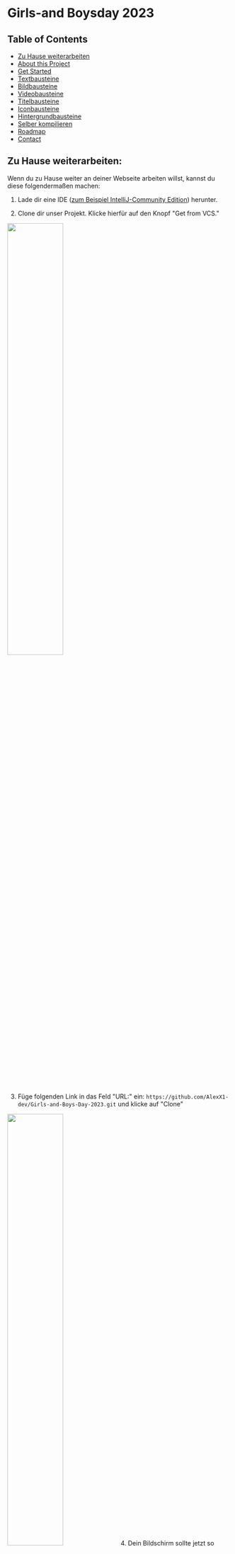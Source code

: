 # Girls-and Boysday 2023

## Table of Contents

- [Zu Hause weiterarbeiten](https://github.com/AlexX1-dev/Girls-and-Boys-Day-2023#zu-hause-weiterarbeiten)
- [About this Project](https://github.com/AlexX1-dev/Girls-and-Boys-Day-2023#about-this-project)
- [Get Started](https://github.com/AlexX1-dev/Girls-and-Boys-Day-2023#get-started)
- [Textbausteine](https://github.com/AlexX1-dev/Girls-and-Boys-Day-2023#textbausteine)
- [Bildbausteine](https://github.com/AlexX1-dev/Girls-and-Boys-Day-2023#bildbausteine)
- [Videobausteine](https://github.com/AlexX1-dev/Girls-and-Boys-Day-2023#videobausteine)
- [Titelbausteine](https://github.com/AlexX1-dev/Girls-and-Boys-Day-2023#titelbausteine)
- [Iconbausteine](https://github.com/AlexX1-dev/Girls-and-Boys-Day-2023#iconbausteine)
- [Hintergrundbausteine](https://github.com/AlexX1-dev/Girls-and-Boys-Day-2023#hintergrundbausteine)
- [Selber kompilieren](https://github.com/AlexX1-dev/Girls-and-Boys-Day-2023#selber-kompilieren)
- [Roadmap](https://github.com/AlexX1-dev/Girls-and-Boys-Day-2023#roadmap)
- [Contact](https://github.com/AlexX1-dev/Girls-and-Boys-Day-2023#contact)

## Zu Hause weiterarbeiten:

Wenn du zu Hause weiter an deiner Webseite arbeiten willst, kannst du diese folgendermaßen machen:

1. Lade dir eine
   IDE ([zum Beispiel IntelliJ-Community Edition](https://www.jetbrains.com/de-de/idea/download/#section=windows))
   herunter.

2. Clone dir unser Projekt. Klicke hierfür auf den Knopf "Get from VCS."
<img src="README_images/GetStarted/1.png" width="50%" height="50%" >

3. Füge folgenden Link in das Feld "URL:" ein: ``https://github.com/AlexX1-dev/Girls-and-Boys-Day-2023.git`` und klicke
   auf "Clone"
<img src="README_images/GetStarted/2.png" width="50%" height="50%" >
4. Dein Bildschirm sollte jetzt so aussehen:
<img src="README_images/GetStarted/3.png" width="50%" height="50%" >
5. Um deinen selber geschrieben Code einzufügen, lade ihn aus der E-Mail herunter.
6. Mache einen Rechtsklick auf `src` und wähle unter dem Unterpunkt `Open in` `Files` aus. Dort kannst du
   die `webseite.java Datei` reinkopieren.
<img src="README_images/GetStarted/4.png" width="50%" height="50%" >
7. Es kann passieren, dass dein Programm nicht ausführbar ist. Um das Problem zu beheben, mache einen Doppelklick
   auf `WebseitenBuilder` und `WebseitenBuilderExeptions` und füge fall noch nicht vorhanden in der ersten Zeile
   folgendes hinzu: `package src;` Gehe danach in die Datei `BeispielWebseite` und füge folgendes in die erste Zeile
   ein: `import src.WebseitenBuilder;`
8. Wenn du nochmal neu Anfangen willst, mache einen Rechtsklick auf `src` und wähle unter dem
   Unterpunkt `New` `Java Class` aus.
<img src="README_images/GetStarted/5.png" width="50%" height="50%" >
9. Dort kannst du nun selber einen Namen für deine Klasse aussuchen.
<img src="README_images/GetStarted/6.png" width="50%" height="50%" >
10. Erstelle nun noch eine `main` Methode und du kannst anfangen mit Programmieren.
<img src="README_images/GetStarted/7.png" width="50%" height="50%" >

## About this Project:

Dieses Projekt wurde für den Girls- und Boys-day am 27. April 2023 erstellt. Das ist ein Tag, an dem Kinder und
Jugendliche Berufe erkunden können, insbesondere Berufe, die überwiegend nicht ihrem Geschlecht zugeschrieben werden.

Die Zielgruppe ist hinsichtlich Alter und Vorwissen total heterogen. Da wir alle Kinder und Jugendliche für die
Anwendungsentwicklung interessieren wollten, haben wir uns für das „programmieren“ einer Webseite entschieden.

Da HTML, CSS und JavaScript Syntax für Neuanfänger echt schwer zu lernen und verstehen ist, haben wir versucht, eine
möglichst einfach zu bedienende Java Libary zu schreiben, die von der Komplexität ähnlich wie Scratch ist.

Wir haben uns dazu entschieden, alles auf Deutsch zu schreiben und zu dokumentieren, damit die Kinder, die nicht so gut
Englisch sprechen, ebenfalls problemlos mitmachen können.

Die Entscheidung, dass jeder Parameter ein String ist, ist ebenfalls bewusst gewählt. Verschiedene Datentypen könnten
für den Anfang ebenfalls zu kompliziert sein.

Wenn ihr Anmerkungen oder Verbesserungsvorschläge habt oder Bugs findet, schickt uns bitte euer Feedback. Dies könnt ihr
durch Eröffnen eines Tickets machen oder ihr schreibt uns über Teams.

## Get started:

Lade unter dem Punkt [Releases](https://github.com/AlexX1-dev/boys-and-girls-day-2023-library/releases) die
aktuellste `.jar` Datei herunter
oder [kompiliere sie selber](https://github.com/AlexX1-dev/Girls-and-Boys-Day-2023#selber-kompilieren). Und füge sie
anschließend deinem Projekt als Library hinzu.

Erstelle um zu starten eine Instanz von der Klasse WebseitenBuilder.

```java
WebseitenBuilder webseite=new WebseitenBuilder();
```

Jeder Baustein hat eine eigene einzigartige ID. Diese kann benutzt werden, um den Baustein zu bearbeiten. Die ID kann
aus Buchstaben, Zahlen und Sonderzeichen bestehen.

Einen neuen Baustein fügt man hinzu, indem man den Namen von seinen WebseitenBuilder Namen (in diesem
Beispiel ``webseite``) mit einer Methode durch einen Punkt verbindet.

Eine Methode ist ein Teil eines Programmes, sie kann aufgerufen werden und weiteren Code ausführen. Es gibt zwei Arten
von Methoden, mit und ohne Eingabe. Methoden ohne Eingabe führen definierten Code aus, etwas ähnlichen machen auch
Methoden mit Eingabe, jedoch kann bei einer Methode mit Eingabe die Ausführung je nach Eingabe beeinflusst werden.

Diese Eingaben nennt man Parameter.
Ein Parameter beginnt und endet mit ``"``. Wenn es mehr als ein Parameter gibt, trennt man diese mit einem ``,``.

Diese Parameter schreibt man in die Klammern ``(`` ``"Parameter"`` ``)`` direkt hinter dem Methodennamen. Um eine Zeile
abzuschließen, fügt man noch ein ``;`` ans Ende.

## Textbausteine:

### Neuen Text erstellen:

Einen neuen Textbaustein erstellt man folgendermassen:

```java
webseite.Text("id_1","Dein Text");
```

``"id_1"`` ist in diesem Beispiel die oben angesprochene ID.

``"Dein Text"`` Hier kommt dein Text, der auf der Webseite erscheinen soll rein

#### Emojis im Textfeld anzeigen:

1. Gehe auf diese [Webseite](https://www.w3schools.com/charsets/ref_emoji.asp).
2. Scrolle nach unten und suche dir ein Emoji aus.
3. Kopiere die Zahl neben dem Emoji.
4. Um das Emoji jetzt anzuzeigen, musst du folgendermaßen dein Emoji zusammenbauen:``&#`` ``Deine Zahl`` ``;``

```java
webseite.Text("id_1","&⋕128187;");
```

``&⋕128187;`` würde diesen Laptop anzeigen: 💻

### Schriftgröße ändern:

```java
webseite.TextSchriftgroesse("id_1","24");
```

``"id_1"`` Element ID

``"24"`` Schriftgröße

### Textfarbe ändern:

```java
webseite.TextFarbe("id_1","green");
```

``"id_1"`` Element ID

``"green"`` Farbe (auf Englisch) oder Hexadezimal Farben Code [ z.B.: `#044000` für grün]

### Text verschieben:

```java
webseite.TextPosition("id_1","200","100");
```

``"id_1"`` Element ID

``"200"`` Verschiebung von dem Text nach unten [Pixelanzahl]

``"100"`` Verschiebung von dem Text nach rechts [Pixelanzahl]

### Textdicke verändern:

```java
webseite.TextDicke("id_1","500");
```

``"id_1"`` Element ID

``"500"`` Dicke von dem Text, Zahl zwischen 100 und 900, (``400`` "standart" Schriftdicke, ``700`` "standart" Fett)

### Beispiele für Textbausteine:

```java
webseite.Text("id_1","Dieser Text wird auf der Webseite angezeigt");
```

<img src="README_images/Text" width="50%" height="50%" >

```java
webseite.TextSchriftgroesse("id_1","100");
```

<img src="README_images/TextSchriftgroesse" width="50%" height="50%" >

```java
webseite.TextFarbe("id_1","purple");
```

<img src="README_images/TextFarbe" width="50%" height="50%" >

```java
webseite.TextPosition("id_1","200","0");
```

<img src="README_images/TextPosition" width="50%" height="50%" >

```java
webseite.TextDicke("id_1","900");
```

<img src="README_images/TextDicke" width="50%" height="50%" >

## Bildbausteine:

### Neues Bild erstellen:

Einen neuen Bildbaustein erstellt man folgendermassen:

```java
webseite.Bild("id_2","url");
```

``"id_2"`` ist in diesem Beispiel die oben angesprochene ID.

``"url"`` Füge hier die URL von deinem Bild ein.

### Bild verschieben:

```java
webseite.BildPosition("id_2","200","100");
```

``"id_2"`` Element ID

``"200"`` Verschiebung von dem Bild nach unten [Pixelanzahl]

``"100"`` Verschiebung von dem Bild nach rechts [Pixelanzahl]

### Größe von Bild verändern:

```java
webseite.BildGroesse("id_2","315","560");
```

``"id_2"`` Element ID

``"560"`` Breite von dem Bild [Pixelanzahl]

``"315"`` Höhe von dem Bild [Pixelanzahl]

### Beispiele für Bildbausteine:

```java
webseite.Bild("id_2","https://i.kym-cdn.com/entries/icons/original/000/016/289/Screen_Shot_2019-04-16_at_3.42.28_PM.png");
```

<img src="README_images/Bild" width="50%" height="50%" >

```java
webseite.BildPosition("id_2","500","1000");
```

<img src="README_images/BildPosition" width="50%" height="50%" >

```java
webseite.BildGroesse("id_2","500","500");
```

<img src="README_images/BildGroesse" width="50%" height="50%" >

## Videobausteine:

### Neues Video erstellen:

Einen neuen Videobaustein erstellt man folgendermassen:

```java
webseite.Video("id_3","url");
```

``"id_3"`` ist in diesem Beispiel die oben angesprochene ID.

``"url"`` Füge hier die URL von deinem Video ein.

### Video verschieben:

```java
webseite.VideoPosition("id_3","200","100");
```

``"id_3"`` Element ID

``"200"`` Verschiebung von dem Video nach unten [Pixelanzahl]

``"100"`` Verschiebung von dem Video nach rechts [Pixelanzahl]

### Größe von Video verändern:

```java
webseite.VideoGroesse("id_3","315","560");
```

``"id_3"`` Element ID

``"560"`` Breite von dem Video [Pixelanzahl]

``"315"`` Höhe von dem Video [Pixelanzahl]

### Beispiele für Videobausteine:

```java
webseite.Video("id_3","https://www.youtube.com/watch?v=jNQXAC9IVRw");
```

<img src="README_images/Video" width="50%" height="50%" >

```java
webseite.VideoPosition("id_3","200","500");
```

<img src="README_images/VideoPosition" width="50%" height="50%" >

```java
webseite.VideoGroesse("id_3","200","1000");
```

<img src="README_images/VideoGroesse" width="50%" height="50%" >

## Titelbausteine:

### Titel ändern:

Den Titel deiner Webseite änderst du folgendermaßen:

```java
webseite.Titel("Das ist dein Neuer Webseiten Titel");
```

``"Das ist dein Neuer Webseiten Titel"`` Empfohlene Länge: ``20`` Zeichen, Maximal Länge: ``60``

### Beispiel für Titelbaustein:

```java
webseite.Titel("Neuer Titel der Webseite");
```

<img src="README_images/Titel" width="50%" height="50%" >

## Iconbausteine:

### Icon ändern:

Das Icon deiner Webseite änderst du folgendermaßen:

```java
webseite.Icon("url");
```

``"url"`` Füge hier den Link zu einem Bild ein.

### Beispiel für Iconbaustein:

```java
webseite.Icon("https://en.wikipedia.org/wiki/File:RickAstleyNeverGonnaGiveYouUp7InchSingleCover.jpg");
```

<img src="README_images/Icon" width="50%" height="50%" >

## Hintergrundbausteine:

### Hintergrundfarbe ändern:

Die Hintergrundfarbe deiner Webseite änderst du folgendermaßen:

```java
webseite.HintergrundFarbe("green");
```

``"green"`` Farbe (auf Englisch) oder Hexadezimal Farben Code [ z.B.: `#044000` für grün]

### Hintergrundbild ändern:

Das Hintergrundbild deiner Webseite änderst du folgendermaßen:

```java
webseite.HintergrundBild("url","wiederholen","abdecken");
```

``"url"`` Füge hier den Link zu einem Bild ein.

``"wiederholen"`` Soll das Hintergrundbild mehrmals angezeigt werden? [Wahr/ Falsch]

``"abdecken"`` Soll das Hintergrundbild auf die Maximale größe gestreckt werden? [Wahr/ Falsch]

#### Beispiele für Hintergrundbausteine:

```java
 webseite.HintergrundFarbe("blue");
```

<img src="README_images/HintergrundFarbe" width="50%" height="50%" >

```java
webseite.HintergrundBild("https://upload.wikimedia.org/wikipedia/commons/0/04/UnitedInternet_logo.svg","Wahr","Wahr");
```

<img src="README_images/HintergrundBildWahrWahr.png" width="50%" height="50%" >

```java
webseite.HintergrundBild("https://upload.wikimedia.org/wikipedia/commons/0/04/UnitedInternet_logo.svg","Wahr","Falsch");
```

<img src="README_images/HintergrundBildWahrFalsch.png" width="50%" height="50%" >

```java
webseite.HintergrundBild("https://upload.wikimedia.org/wikipedia/commons/0/04/UnitedInternet_logo.svg","Falsch","Wahr");
```

<img src="README_images/HintergrundBildFalschWahr.png" width="50%" height="50%" >

```java
webseite.HintergrundBild("https://upload.wikimedia.org/wikipedia/commons/0/04/UnitedInternet_logo.svg","Falsch","Falsch");
```

<img src="README_images/HintergrundBildFalschFalsch.png" width="50%" height="50%" >

## Selber kompilieren

Dieser Teil ist für fortgeschrittene Benutzer, die selber etwas verändern wollen und dann die veränderte Version
verwenden wollen.

### Voraussetzungen

- Java 19 oder neuer

### Schritt-für-Schritt-Anleitung

1. Mit `git` die aktuellste Version herunterladen: `git clone https://github.com/AlexX1-dev/Girls-and-Boys-Day-2023.git`
2. In den `src` Ordner gehen (Dieser kann variieren je nachdem wo die `.java` Dateien sind).
3. Die `.java` Dateien mit folgendem Befehl kompilieren:
   `
   javac -d *.java
   `.
4. Eine `.jar` Datei mit folgendem Befehl erstellen: ` jar cvf Girls-And-Boys-Day-2023.jar *.class`.
5. Die erstellte `Girls-And-Boys-Day-2023.jar` kann nun als Library zu jedem Projekt hinzugefügt werden.

## Roadmap:

- [x] Erster Release Candidate/ Prerelease
- [x] Fehlererkennung bei doppelter ID
- [ ] ~~Eventuelle Neustrukturierung vom Code~~
- [x] Mehr Möglichkeiten für den Hintergrund
- [ ] ~~Bessere Möglichkeiten Videos einzubinden~~
- [x] Erstellen einer Java Libary/ JAR-Datei
- [ ] ~~Build-System (Gradle und Maven) erstellen~~
- [x] Mehr Beispiele in Doku

## Contact

Wenn du Fragen hast, kannst du mich über folgende E-Mail erreichen:

fweigel@united-internet.de
